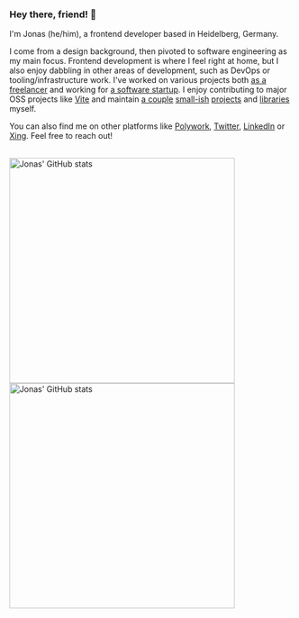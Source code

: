 ### Hey there, friend! 👋

I'm Jonas (he/him), a frontend developer based in Heidelberg, Germany.

<!--
I started out quite design-focused in my studies of *digital media production*, then discovered software engineering and pivoted to that as my main focus – partly through courses included in the study curriculum, partly through a separate [online study funded through a scholarship program by Google](https://www.polywork.com/jonaskuske/highlights/0a818906-9dff-4e92-8382-9c5a8ac5929e), but mostly through enthusiastic self-study: doing OSS work, creating passion projects, attending meetups and conferences and participating in hackathons.
-->

I come from a design background, then pivoted to software engineering as my main focus. Frontend development is where I feel right at home, but I also enjoy dabbling in other areas of development, such as DevOps or tooling/infrastructure work. I've worked on various projects both [as a freelancer](https://helmerskuske.team) and working for [a software startup](https://www.msvhsoftware.de/). I enjoy contributing to major OSS projects like [Vite](https://github.com/vitejs/vite) and maintain [a couple](https://github.com/jonaskuske/smoothscroll-anchor-polyfill) [small-ish](https://github.com/johannschopplich/kirbyup) [projects](https://github.com/kognise/water.css) and [libraries](https://github.com/jonaskuske/favicon-mode-switcher) myself.

You can also find me on other platforms like [Polywork](https://www.polywork.com/jonaskuske), [Twitter](https://twitter.com/JonasKuske), [LinkedIn](https://www.linkedin.com/in/jonaskuske) or [Xing](https://www.xing.com/profile/Jonas_Kuske). Feel free to reach out!

<br>

<a href="https://github-readme-stats.vercel.app/api?username=jonaskuske&count_private=true&show_icons=true&include_all_commits=true#gh-light-mode-only">
<img width="400" alt="Jonas' GitHub stats" src="https://github-readme-stats.vercel.app/api?username=jonaskuske&count_private=true&show_icons=true&include_all_commits=true#gh-light-mode-only">
</a>

<a href="https://github-readme-stats.vercel.app/api?username=jonaskuske&count_private=true&show_icons=true&include_all_commits=true&theme=github_dark#gh-dark-mode-only">
<img width="400" alt="Jonas' GitHub stats" src="https://github-readme-stats.vercel.app/api?username=jonaskuske&count_private=true&show_icons=true&include_all_commits=true&theme=github_dark#gh-dark-mode-only">
</a>
